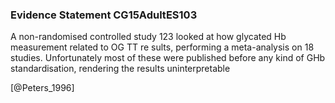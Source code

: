 ### Evidence Statement CG15AdultES103
A non-randomised controlled study 123 looked at how glycated Hb measurement related to OG TT re sults, performing a meta-analysis on 18 studies. Unfortunately most of these were published before any kind of GHb standardisation, rendering the results uninterpretable



[@Peters_1996]

